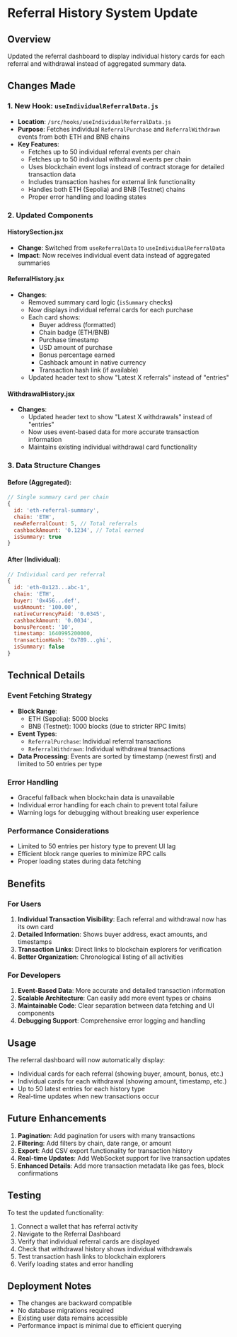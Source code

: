 # Referral History System Update

## Overview
Updated the referral dashboard to display individual history cards for each referral and withdrawal instead of aggregated summary data.

## Changes Made

### 1. New Hook: `useIndividualReferralData.js`
- **Location**: `/src/hooks/useIndividualReferralData.js`
- **Purpose**: Fetches individual `ReferralPurchase` and `ReferralWithdrawn` events from both ETH and BNB chains
- **Key Features**:
  - Fetches up to 50 individual referral events per chain
  - Fetches up to 50 individual withdrawal events per chain
  - Uses blockchain event logs instead of contract storage for detailed transaction data
  - Includes transaction hashes for external link functionality
  - Handles both ETH (Sepolia) and BNB (Testnet) chains
  - Proper error handling and loading states

### 2. Updated Components

#### HistorySection.jsx
- **Change**: Switched from `useReferralData` to `useIndividualReferralData`
- **Impact**: Now receives individual event data instead of aggregated summaries

#### ReferralHistory.jsx
- **Changes**:
  - Removed summary card logic (`isSummary` checks)
  - Now displays individual referral cards for each purchase
  - Each card shows:
    - Buyer address (formatted)
    - Chain badge (ETH/BNB)
    - Purchase timestamp
    - USD amount of purchase
    - Bonus percentage earned
    - Cashback amount in native currency
    - Transaction hash link (if available)
  - Updated header text to show "Latest X referrals" instead of "entries"

#### WithdrawalHistory.jsx
- **Changes**:
  - Updated header text to show "Latest X withdrawals" instead of "entries"
  - Now uses event-based data for more accurate transaction information
  - Maintains existing individual withdrawal card functionality

### 3. Data Structure Changes

#### Before (Aggregated):
```javascript
// Single summary card per chain
{
  id: 'eth-referral-summary',
  chain: 'ETH',
  newReferralCount: 5, // Total referrals
  cashbackAmount: '0.1234', // Total earned
  isSummary: true
}
```

#### After (Individual):
```javascript
// Individual card per referral
{
  id: 'eth-0x123...abc-1',
  chain: 'ETH',
  buyer: '0x456...def',
  usdAmount: '100.00',
  nativeCurrencyPaid: '0.0345',
  cashbackAmount: '0.0034',
  bonusPercent: '10',
  timestamp: 1640995200000,
  transactionHash: '0x789...ghi',
  isSummary: false
}
```

## Technical Details

### Event Fetching Strategy
- **Block Range**: 
  - ETH (Sepolia): 5000 blocks
  - BNB (Testnet): 1000 blocks (due to stricter RPC limits)
- **Event Types**:
  - `ReferralPurchase`: Individual referral transactions
  - `ReferralWithdrawn`: Individual withdrawal transactions
- **Data Processing**: Events are sorted by timestamp (newest first) and limited to 50 entries per type

### Error Handling
- Graceful fallback when blockchain data is unavailable
- Individual error handling for each chain to prevent total failure
- Warning logs for debugging without breaking user experience

### Performance Considerations
- Limited to 50 entries per history type to prevent UI lag
- Efficient block range queries to minimize RPC calls
- Proper loading states during data fetching

## Benefits

### For Users
1. **Individual Transaction Visibility**: Each referral and withdrawal now has its own card
2. **Detailed Information**: Shows buyer address, exact amounts, and timestamps
3. **Transaction Links**: Direct links to blockchain explorers for verification
4. **Better Organization**: Chronological listing of all activities

### For Developers
1. **Event-Based Data**: More accurate and detailed transaction information
2. **Scalable Architecture**: Can easily add more event types or chains
3. **Maintainable Code**: Clear separation between data fetching and UI components
4. **Debugging Support**: Comprehensive error logging and handling

## Usage

The referral dashboard will now automatically display:
- Individual cards for each referral (showing buyer, amount, bonus, etc.)
- Individual cards for each withdrawal (showing amount, timestamp, etc.)
- Up to 50 latest entries for each history type
- Real-time updates when new transactions occur

## Future Enhancements

1. **Pagination**: Add pagination for users with many transactions
2. **Filtering**: Add filters by chain, date range, or amount
3. **Export**: Add CSV export functionality for transaction history
4. **Real-time Updates**: Add WebSocket support for live transaction updates
5. **Enhanced Details**: Add more transaction metadata like gas fees, block confirmations

## Testing

To test the updated functionality:
1. Connect a wallet that has referral activity
2. Navigate to the Referral Dashboard
3. Verify that individual referral cards are displayed
4. Check that withdrawal history shows individual withdrawals
5. Test transaction hash links to blockchain explorers
6. Verify loading states and error handling

## Deployment Notes

- The changes are backward compatible
- No database migrations required
- Existing user data remains accessible
- Performance impact is minimal due to efficient querying